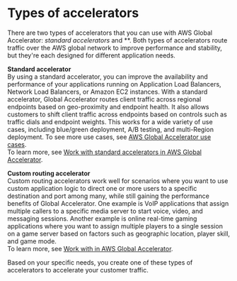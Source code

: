 # Types of accelerators<a name="introduction-accelerator-types"></a>

There are two types of accelerators that you can use with AWS Global Accelerator: *standard accelerators* and **\. Both types of accelerators route traffic over the AWS global network to improve performance and stability, but they're each designed for different application needs\. 

**Standard accelerator**  
By using a standard accelerator, you can improve the availability and performance of your applications running on Application Load Balancers, Network Load Balancers, or Amazon EC2 instances\. With a standard accelerator, Global Accelerator routes client traffic across regional endpoints based on geo\-proximity and endpoint health\. It also allows customers to shift client traffic across endpoints based on controls such as traffic dials and endpoint weights\. This works for a wide variety of use cases, including blue/green deployment, A/B testing, and multi\-Region deployment\. To see more use cases, see [ AWS Global Accelerator use cases](introduction-benefits-of-migrating.md)\.  
To learn more, see [Work with standard accelerators in AWS Global Accelerator](work-with-standard-accelerators.md)\.

**Custom routing accelerator**  
Custom routing accelerators work well for scenarios where you want to use custom application logic to direct one or more users to a specific destination and port among many, while still gaining the performance benefits of Global Accelerator\. One example is VoIP applications that assign multiple callers to a specific media server to start voice, video, and messaging sessions\. Another example is online real\-time gaming applications where you want to assign multiple players to a single session on a game server based on factors such as geographic location, player skill, and game mode\.  
To learn more, see [Work with in AWS Global Accelerator](work-with-custom-routing-accelerators.md)\.

Based on your specific needs, you create one of these types of accelerators to accelerate your customer traffic\. 